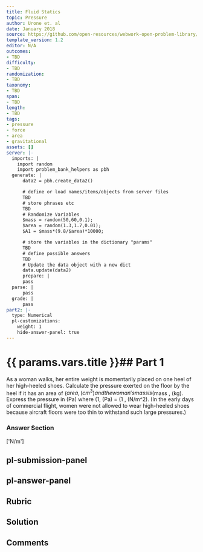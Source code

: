 ```yaml
---
title: Fluid Statics
topic: Pressure
author: Urone et. al
date: January 2018
source: https://github.com/open-resources/webwork-open-problem-library/tree/master/Contrib/BrockPhysics/College_Physics_Urone/11.Fluid_Statics/NU_U17-11-03-001.pg
template_version: 1.2
editor: N/A
outcomes:
- TBD
difficulty:
- TBD
randomization:
- TBD
taxonomy:
- TBD
span:
- TBD
length:
- TBD
tags:
- pressure
- force
- area
- gravitational
assets: []
server: |-
  imports: |
    import random
    import problem_bank_helpers as pbh
  generate: |
      data2 = pbh.create_data2()

      # define or load names/items/objects from server files
      TBD
      # store phrases etc
      TBD
      # Randomize Variables
      $mass = random(50,60,0.1);
      $area = random(1.3,1.7,0.01);
      $A1 = $mass*(9.8/$area)*10000;

      # store the variables in the dictionary "params"
      TBD
      # define possible answers
      TBD
      # Update the data object with a new dict
      data.update(data2)
      prepare: |
      pass
  parse: |
      pass
  grade: |
      pass
part2: |-
  type: Numerical
  pl-customizations:
    weight: 1
    hide-answer-panel: true
---
```


# {{ params.vars.title }}## Part 1 
As a woman walks, her entire weight is momentarily placed on one heel of her high-heeled shoes. Calculate the pressure exerted on the floor by the heel if it has an area of ($area , (cm^3)  and the woman's mass is ($mass , (kg). Express the pressure in (Pa) where (1, (Pa) = (1 , (N/m^2).  (In the early days of commercial flight, women were not allowed to wear high-heeled shoes because aircraft floors were too thin to withstand such large pressures.) 


### Answer Section 
['N/m']

## pl-submission-panel 


## pl-answer-panel 


## Rubric 


## Solution 


## Comments 


